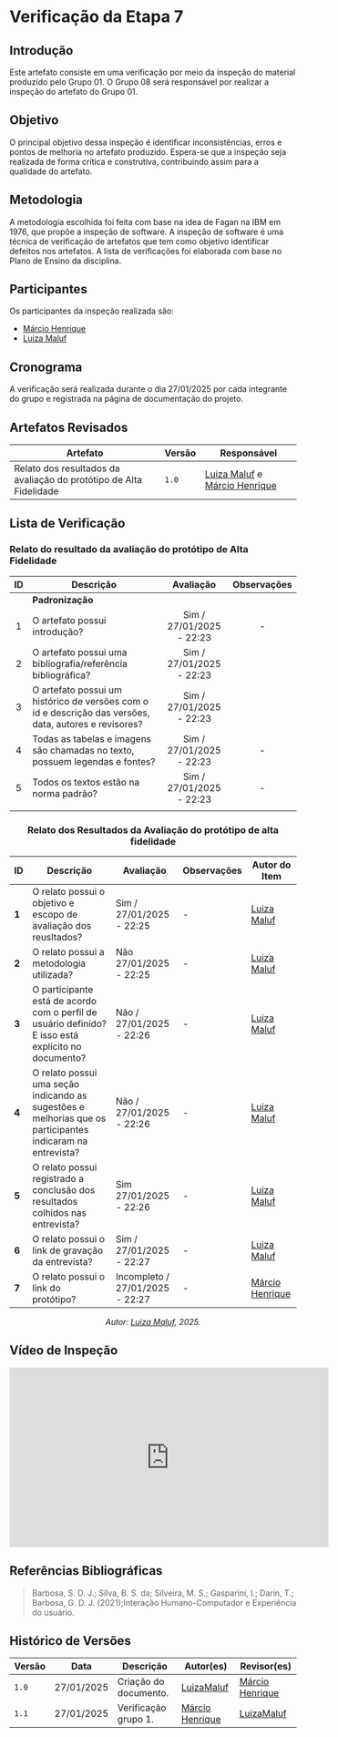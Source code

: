 # __Verificação da Etapa 7__


## **Introdução**
Este artefato consiste em uma verificação por meio da inspeção do material produzido pelo Grupo 01. O Grupo 08 será responsável por realizar a inspeção do artefato do Grupo 01.

## **Objetivo** 

O principal objetivo dessa inspeção é identificar inconsistências, erros e pontos de melhoria no artefato produzido. Espera-se que a inspeção seja realizada de forma crítica e construtiva, contribuindo assim para a qualidade do artefato.

## **Metodologia**
A metodologia escolhida foi feita com base na idea de Fagan na IBM em 1976, que propõe a inspeção de software. A inspeção de software é uma técnica de verificação de artefatos que tem como objetivo identificar defeitos nos artefatos. A lista de verificações foi elaborada com base no Plano de Ensino da disciplina.


## **Participantes**
Os participantes da inspeção realizada são:

- [Márcio Henrique](https://github.com/DeM4rcio) 
- [Luiza Maluf](https://github.com/LuizaMaluf)

## __Cronograma__

A verificação será realizada durante o dia 27/01/2025 por cada integrante do grupo e registrada na página de documentação do projeto.

## **Artefatos Revisados**

<center>

| Artefato | Versão | Responsável|
|----------|--------|------------|
| Relato dos resultados da avaliação do protótipo de Alta Fidelidade | `1.0`| [Luiza Maluf](https://github.com/LuizaMaluf) e [Márcio Henrique](https://github.com/DeM4rcio)|


</center>

## **Lista de Verificação**

### **Relato do resultado da avaliação do protótipo de Alta Fidelidade**

<center>

|  ID  | Descrição                                                                                              | Avaliação  |                Observações                |
| :--: | ------------------------------------------------------------------------------------------------------ | :--------: | :---------------------------------------: |
|      | **Padronização**                                                                                       |
|  1   | O artefato possui introdução?                                                                          |    Sim / 27/01/2025 - 22:23|                     -                     |
|  2   | O artefato possui uma bibliografia/referência bibliográfica?                                           | Sim / 27/01/2025 - 22:23 |                     |
|  3   | O artefato possui um histórico de versões com o id e descrição das versões, data, autores e revisores? | Sim / 27/01/2025 - 22:23 |                                       |
|  4   | Todas as tabelas e imagens são chamadas no texto, possuem legendas e fontes?                           |   Sim  / 27/01/2025 - 22:23 |                     -                     |
|  5   | Todos os textos estão na norma padrão?                                                                 |     Sim / 27/01/2025 - 22:23 |             -                             |
|      |



### __Relato dos Resultados da Avaliação do protótipo de alta fidelidade__


| **ID** | **Descrição** | **Avaliação** | **Observações** | **Autor do Item** |
|--------|---------------|---------------|----------------|--------------------|
| **1**  | O relato possui o objetivo e escopo de avaliação dos reusltados? | Sim / 27/01/2025 - 22:25| - | [Luiza Maluf](https://github.com/LuizaMaluf)|
| **2**  | O relato possui a metodologia utilizada? | Não 27/01/2025 - 22:25| - | [Luiza Maluf](https://github.com/LuizaMaluf)| 
| **3**  | O participante está de acordo com o perfil de usuário definido? E isso está explícito no documento?| Não / 27/01/2025 - 22:26 | - | [Luiza Maluf](https://github.com/LuizaMaluf)|
| **4** | O relato possui uma seção indicando as sugestões e melhorias que os participantes indicaram na entrevista? | Não / 27/01/2025 - 22:26 | - | [Luiza Maluf](https://github.com/LuizaMaluf)|
| **5** | O relato possui registrado a conclusão dos resultados colhidos nas entrevista? |Sim 27/01/2025 - 22:26| - | [Luiza Maluf](https://github.com/LuizaMaluf) |
| **6** | O relato possui o link de gravação da entrevista? | Sim / 27/01/2025 - 22:27| - | [Luiza Maluf](https://github.com/LuizaMaluf)| 
| **7** | O relato possui o link do protótipo? | Incompleto / 27/01/2025 - 22:27| -  | [Márcio Henrique](https://github.com/DeM4rcio) |

_Autor: [Luiza Maluf](https://github.com/LuizaMaluf), 2025._

</center>


## Vídeo de Inspeção

<center>

<iframe width="560" height="315" src="https://www.youtube.com/embed/RYVnGe39884?si=PcqSG0ddKxA1KD7z" title="YouTube video player" frameborder="0" allow="accelerometer; autoplay; clipboard-write; encrypted-media; gyroscope; picture-in-picture; web-share" referrerpolicy="strict-origin-when-cross-origin" allowfullscreen></iframe>

</center>


## __Referências Bibliográficas__

> Barbosa, S. D. J.; Silva, B. S. da; Silveira, M. S.; Gasparini, I.; Darin, T.; Barbosa, G. D. J. (2021);Interação Humano-Computador e Experiência do usuário.

## __Histórico de Versões__

| Versão | Data       | Descrição              | Autor(es)                                        | Revisor(es)                                    |
| ------ | ---------- | ---------------------- | ------------------------------------------------ | ---------------------------------------------- |
| `1.0`| 27/01/2025 | Criação do documento. | [LuizaMaluf](https://github.com/LuizaMaluf) | [Márcio Henrique](https://github.com/DeM4rcio) |
| `1.1`| 27/01/2025 | Verificação grupo 1. | [Márcio Henrique](https://github.com/DeM4rcio) | [LuizaMaluf](https://github.com/LuizaMaluf) |